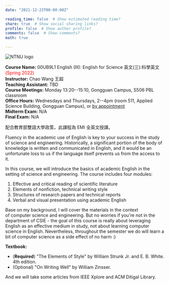 ```yaml
---
date: "2021-12-23T00:00:00Z"

reading_time: false  # Show estimated reading time?
share: true  # Show social sharing links?
profile: false  # Show author profile?
comments: false  # Show comments?
math: true

---
```

![NTNU logo](../../img/ntnu_logo.png)

**Course Name:** 00UB9L1 English (III): English for Science 英文(三):科學英文 <span style="color:red">(Spring 2022)</span>  
**Instructor:** Chao Wang 王超  
**Teaching Assistant:** TBD  
**Course Meetings:** Monday 13:20--15:10, Gongguan Campus, S506 PBL classroom  
**Office Hours:** Wednesdays and Thursdays, 2--4pm (room 511, Applied Science Building, Gongguan Campus), or [by appointment](mailto:cw@ntnu.edu.tw)  
**Midterm Exam:** N/A  
**Final Exam:** N/A  

配合教育部雙語大學政策，此課程為 EMI 全英文授課。

Fluency in the academic use of English is key to your success in the study of science and engineering. Historically, a significant portion of the body of knowledge is written and communicated in English, and it would be an unfortunate loss to us if the language itself prevents us from the access to it.

In this course, we will introduce the basics of academic English in the setting of science and engineering. The course includes four modules:

1. Effective and critical reading of scientific literature
2. Elements of nonfiction, technical writing style
3. Structures of research papers and technical reports
4. Verbal and visual presentation using academic English

Base on my background, I will cover the materials in the context of computer science and engineering. But no worries if you're not in the department of CSIE - the goal of this course is really about leveraging English as an effective medium in study, not about learning computer science in English. Nevertheless, throughout the semester we do will learn a bit of computer science as a side effect of no harm :)

**Textbook:**

- (**Required**) "The Elements of Style" by William Strunk Jr. and E. B. White. 4th edition.
- (Optional) "On Writing Well" by William Zinsser.

And we will take some articles from IEEE Xplore and ACM Ditigal Library.
